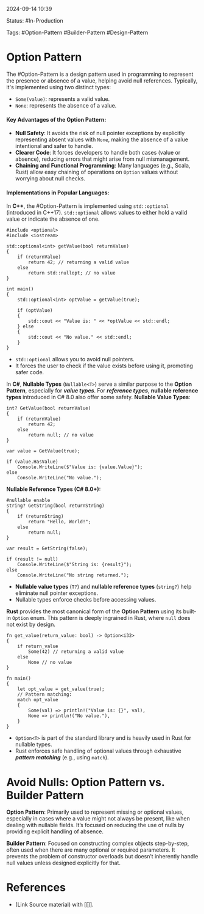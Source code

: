 
2024-09-14 10:39

Status: #In-Production

Tags: #Option-Pattern #Builder-Pattern #Design-Pattern 

# Option Pattern

The #Option-Pattern is a design pattern used in programming to represent the presence or absence of a value, helping avoid null references. Typically, it's implemented using two distinct types:

- `Some(value)`: represents a valid value.
- `None`: represents the absence of a value.

#### Key Advantages of the Option Pattern:

- **Null Safety**: It avoids the risk of null pointer exceptions by explicitly representing absent values with `None`, making the absence of a value intentional and safer to handle.
- **Clearer Code**: It forces developers to handle both cases (value or absence), reducing errors that might arise from null mismanagement.
- **Chaining and Functional Programming**: Many languages (e.g., Scala, Rust) allow easy chaining of operations on `Option` values without worrying about null checks.

#### Implementations in Popular Languages:

In **C++**, the #Option-Pattern is implemented using `std::optional` (introduced in C++17). `std::optional` allows values to either hold a valid value or indicate the absence of one.

```
#include <optional>
#include <iostream>

std::optional<int> getValue(bool returnValue)
{
    if (returnValue)
        return 42; // returning a valid value
    else
        return std::nullopt; // no value
}

int main()
{
    std::optional<int> optValue = getValue(true);
    
    if (optValue)
    {
        std::cout << "Value is: " << *optValue << std::endl;
    } else
    {
        std::cout << "No value." << std::endl;
    }
}
```

- `std::optional` allows you to avoid null pointers.
- It forces the user to check if the value exists before using it, promoting safer code.

In **C#**, **Nullable Types** (`Nullable<T>`) serve a similar purpose to the **Option Pattern**, especially for ***value types***. For ***reference types***, **nullable reference types** introduced in C# 8.0 also offer some safety.
**Nullable Value Types**:
```
int? GetValue(bool returnValue)
{
    if (returnValue)
        return 42;
    else
        return null; // no value
}

var value = GetValue(true);

if (value.HasValue)
	Console.WriteLine($"Value is: {value.Value}");    
else
	Console.WriteLine("No value.");
```
**Nullable Reference Types (C# 8.0+):**
```
#nullable enable
string? GetString(bool returnString)
{
    if (returnString)
        return "Hello, World!";
    else
        return null;
}

var result = GetString(false);

if (result != null)
    Console.WriteLine($"String is: {result}");
else
    Console.WriteLine("No string returned.");
```

- **Nullable value types** (`T?`) and **nullable reference types** (`string?`) help eliminate null pointer exceptions.
- Nullable types enforce checks before accessing values.

**Rust** provides the most canonical form of the **Option Pattern** using its built-in `Option` enum. This pattern is deeply ingrained in Rust, where `null` does not exist by design.

```
fn get_value(return_value: bool) -> Option<i32>
{
    if return_value
        Some(42) // returning a valid value
	else
        None // no value
}

fn main()
{
    let opt_value = get_value(true);
    // Pattern matching:
    match opt_value
    {
        Some(val) => println!("Value is: {}", val),
        None => println!("No value."),
    }
}
```

- `Option<T>` is part of the standard library and is heavily used in Rust for nullable types.
- Rust enforces safe handling of optional values through exhaustive ***pattern matching*** (e.g., using `match`).

# Avoid Nulls: Option Pattern vs. Builder Pattern

**Option Pattern**: Primarily used to represent missing or optional values, especially in cases where a value might not always be present, like when dealing with nullable fields. It’s focused on reducing the use of nulls by providing explicit handling of absence.

**Builder Pattern**: Focused on constructing complex objects step-by-step, often used when there are many optional or required parameters. It prevents the problem of constructor overloads but doesn’t inherently handle null values unless designed explicitly for that.


# References

- (Link Source material) with [[]].
